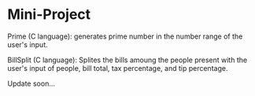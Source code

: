 # Mini-Project

Prime (C language): generates prime number in the number range of the user's input.

BillSplit (C language): Splites the bills amoung the people present with the user's input of people, bill total, tax percentage, and tip percentage. 

Update soon...
